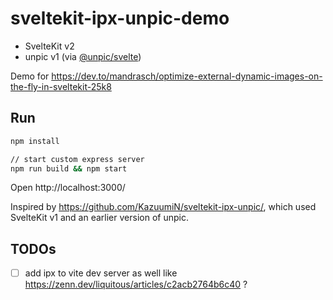 # sveltekit-ipx-unpic-demo

- SvelteKit v2
- unpic v1 (via [@unpic/svelte](https://unpic.pics/img/svelte/))

Demo for https://dev.to/mandrasch/optimize-external-dynamic-images-on-the-fly-in-sveltekit-25k8

## Run

```bash
npm install

// start custom express server
npm run build && npm start
```

Open http://localhost:3000/

Inspired by https://github.com/KazuumiN/sveltekit-ipx-unpic/, which used SvelteKit v1 and an earlier version of unpic.

## TODOs

- [ ] add ipx to vite dev server as well like https://zenn.dev/liquitous/articles/c2acb2764b6c40 ?
